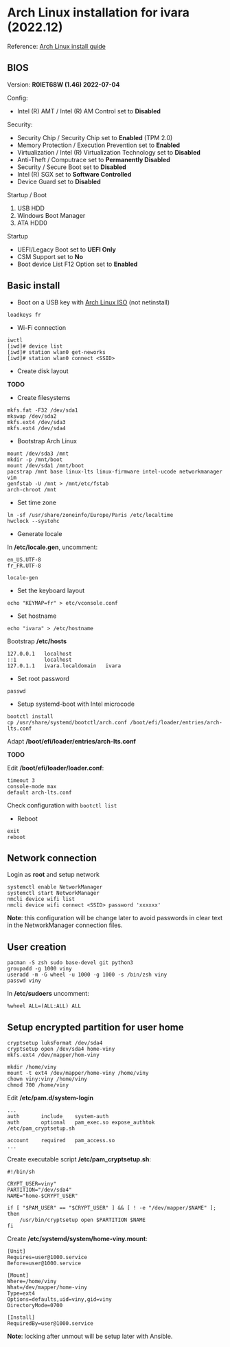 # Arch Linux installation for ivara (2022.12)

Reference: [Arch Linux install guide](https://wiki.archlinux.org/index.php/Installation_guide)

## BIOS

Version: **R0IET68W (1.46) 2022-07-04**

Config:

- Intel (R) AMT / Intel (R) AM Control set to **Disabled**

Security:

- Security Chip / Security Chip set to **Enabled** (TPM 2.0)
- Memory Protection / Execution Prevention set to **Enabled**
- Virtualization / Intel (R) Virtualization Technology set to **Disabled**
- Anti-Theft / Computrace set to **Permanently Disabled**
- Security / Secure Boot set to **Disabled**
- Intel (R) SGX set to **Software Controlled**
- Device Guard set to **Disabled**

Startup / Boot

1. USB HDD
2. Windows Boot Manager
3. ATA HDD0

Startup

- UEFI/Legacy Boot set to **UEFI Only**
- CSM Support set to **No**
- Boot device List F12 Option set to **Enabled**

## Basic install

* Boot on a USB key with [Arch Linux ISO](https://archlinux.org/download/) (not netinstall)

```
loadkeys fr
```

* Wi-Fi connection

```
iwctl
[iwd]# device list
[iwd]# station wlan0 get-neworks
[iwd]# station wlan0 connect <SSID>
```

* Create disk layout

**TODO**

* Create filesystems

```
mkfs.fat -F32 /dev/sda1
mkswap /dev/sda2
mkfs.ext4 /dev/sda3
mkfs.ext4 /dev/sda4
```

* Bootstrap Arch Linux

```
mount /dev/sda3 /mnt
mkdir -p /mnt/boot
mount /dev/sda1 /mnt/boot
pacstrap /mnt base linux-lts linux-firmware intel-ucode networkmanager vim
genfstab -U /mnt > /mnt/etc/fstab
arch-chroot /mnt
```

* Set time zone

```
ln -sf /usr/share/zoneinfo/Europe/Paris /etc/localtime
hwclock --systohc
```

* Generate locale

In **/etc/locale.gen**, uncomment:

```
en_US.UTF-8
fr_FR.UTF-8
```

```
locale-gen
```

* Set the keyboard layout  

```
echo "KEYMAP=fr" > etc/vconsole.conf
```

* Set hostname

```
echo "ivara" > /etc/hostname
```

Bootstrap **/etc/hosts**

```
127.0.0.1   localhost
::1		    localhost
127.0.1.1	ivara.localdomain	ivara
```

* Set root password

```
passwd
```

* Setup systemd-boot with Intel microcode

```
bootctl install
cp /usr/share/systemd/bootctl/arch.conf /boot/efi/loader/entries/arch-lts.conf
```

Adapt **/boot/efi/loader/entries/arch-lts.conf**

**TODO**

Edit **/boot/efi/loader/loader.conf**:

```
timeout 3
console-mode max
default arch-lts.conf
```

Check configuration with ```bootctl list```

* Reboot

```
exit
reboot
```

## Network connection

Login as **root** and setup network

```
systemctl enable NetworkManager
systemctl start NetworkManager
nmcli device wifi list
nmcli device wifi connect <SSID> password 'xxxxxx'
```

**Note**: this configuration will be change later to avoid passwords in clear text in the NetworkManager connection files.

## User creation

```
pacman -S zsh sudo base-devel git python3
groupadd -g 1000 viny
useradd -m -G wheel -u 1000 -g 1000 -s /bin/zsh viny
passwd viny
```

In **/etc/sudoers** uncomment:

```
%wheel ALL=(ALL:ALL) ALL
```

## Setup encrypted partition for user home

```
cryptsetup luksFormat /dev/sda4
cryptsetup open /dev/sda4 home-viny
mkfs.ext4 /dev/mapper/hom-viny
```

```
mkdir /home/viny
mount -t ext4 /dev/mapper/home-viny /home/viny
chown viny:viny /home/viny
chmod 700 /home/viny
```

Edit **/etc/pam.d/system-login**

```
...
auth       include    system-auth
auth       optional   pam_exec.so expose_authtok /etc/pam_cryptsetup.sh

account    required   pam_access.so
...
```

Create executable script **/etc/pam_cryptsetup.sh**:

```
#!/bin/sh

CRYPT_USER=viny"
PARTITION="/dev/sda4"
NAME="home-$CRYPT_USER"

if [ "$PAM_USER" == "$CRYPT_USER" ] && [ ! -e "/dev/mapper/$NAME" ]; then
    /usr/bin/cryptsetup open $PARTITION $NAME
fi
```

Create **/etc/systemd/system/home-viny.mount**:

```
[Unit]
Requires=user@1000.service
Before=user@1000.service

[Mount]
Where=/home/viny
What=/dev/mapper/home-viny
Type=ext4
Options=defaults,uid=viny,gid=viny
DirectoryMode=0700

[Install]
RequiredBy=user@1000.service
```

**Note**: locking after unmout will be setup later with Ansible.

